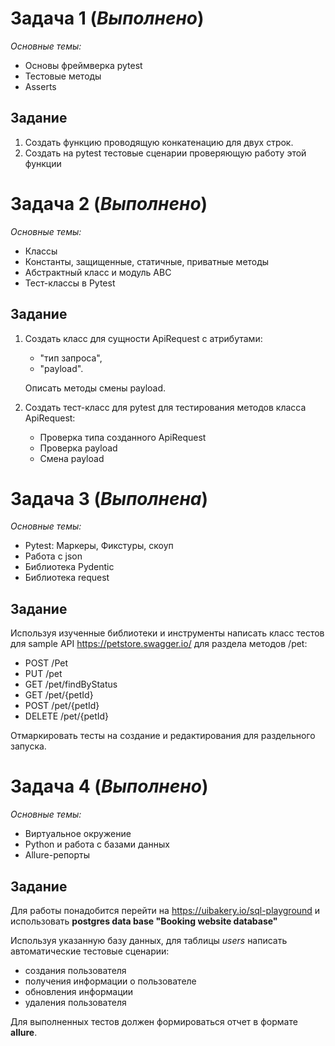 # Задача 1 (*Выполнено*)
*Основные темы:*
- Основы фреймверка pytest
- Тестовые методы
- Asserts

## Задание
1) Создать функцию проводящую конкатенацию для двух строк.
2) Создать на pytest тестовые сценарии проверяющую работу этой функции


# Задача 2 (*Выполнено*)
*Основные темы:*
- Классы 
- Константы, защищенные, статичные, приватные методы 
- Абстрактный класс и модуль АВС 
- Тест-классы в Pytest

## Задание
1) Создать класс для сущности ApiRequest с атрибутами:
   - "тип запроса", 
   - "payload".
   
    Описать методы смены payload.

2) Создать тест-класс для pytest для тестирования методов класса ApiRequest: 
   - Проверка типа созданного ApiRequest
   - Проверка payload
   - Смена payload

# Задача 3 (*Выполнена*)

*Основные темы:*
- Pytest: Маркеры, Фикстуры, скоуп
- Работа с json 
- Библиотека Pydentic 
- Библиотека request

## Задание 
Используя изученные библиотеки и инструменты написать класс тестов для sample API 
https://petstore.swagger.io/ для раздела методов /pet:
- POST /Pet 
- PUT /pet 
- GET /pet/findByStatus 
- GET /pet/{petId} 
- POST /pet/{petId} 
- DELETE /pet/{petId}

Отмаркировать тесты на создание и редактирования для раздельного запуска.

# Задача 4 (*Выполнено*)

*Основные темы:*
- Виртуальное окружение
- Python и работа с базами данных
- Allure-репорты

## Задание
Для работы понадобится перейти на https://uibakery.io/sql-playground и использовать **postgres data base "Booking website database"** 

Используя указанную базу данных, для таблицы *users* написать автоматические тестовые сценарии:
- создания пользователя 
- получения информации о пользователе 
- обновления информации 
- удаления пользователя

Для выполненных тестов должен формироваться отчет в формате **allure**.
